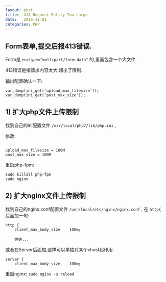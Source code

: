 ```yaml
---
layout: post
title:  413 Request Entity Too Large
date:   2016-11-01
categories: PHP
---
```


## Form表单,提交后报413错误.

Form是 `enctype="multipart/form-data"` 的,里面包含一个大文件.

413错误是指请求内容太大,超出了限制.

输出配置确认一下:

```
var_dump(ini_get('upload_max_filesize'));
var_dump(ini_get('post_max_size'));
```


## 1) 扩大php文件上传限制

找到自己的ini配置文件 `/usr/local/php7/lib/php.ini` ,

修改:

```

upload_max_filesize = 100M
post_max_size = 100M

```

重启php-fpm:

```
sudo killall php-fpm
sudo nginx

```

## 2) 扩大nginx文件上传限制

找到自己的nginx.conf配置文件 `/usr/local/etc/nginx/nginx.conf` ,
在 `http{` 后面加一句:

```
http {
    client_max_body_size    100m;

    等等...
```

或者在Server后面加,这样可以单独对某个vhost起作用.

```
server {
    client_max_body_size    100m;
```


重启nginx: `sudo nginx -s reload`